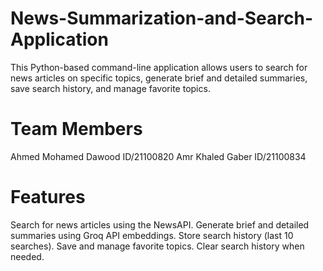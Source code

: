 # News-Summarization-and-Search-Application

This Python-based command-line application allows users to search for news articles on specific topics, generate brief and detailed summaries, save search history, and manage favorite topics.

# Team Members
Ahmed Mohamed Dawood  ID/21100820
Amr Khaled Gaber    ID/21100834


# Features
Search for news articles using the NewsAPI.
Generate brief and detailed summaries using Groq API embeddings.
Store search history (last 10 searches).
Save and manage favorite topics.
Clear search history when needed.


